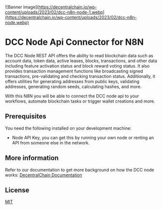 ![Banner image](https://decentralchain.io/wp-content/uploads/2023/02/dcc-n8n-node-1.webp](https://decentralchain.io/wp-content/uploads/2023/02/dcc-n8n-node.webp)

# DCC Node Api Connector for N8N

The DCC Node REST API offers the ability to read blockchain data such as account data, token data, active leases, blocks, transactions, and other data including feature activation status and block reward voting status. It also provides transaction management functions like broadcasting signed transactions, pre-validating and checking transaction status. Additionally, it offers utilities for generating addresses from public keys, validating addresses, generating random seeds, calculating hashes, and more.

With this N8N you will be able to connect the DCC node api to your workflows, automate blockchain tasks or trigger wallet creations and more.

## Prerequisites

You need the following installed on your development machine:

* Node API Key, you can get this by running your own node or renting an API from someone else in the network.


## More information

Refer to our documentation to get more background on how the DCC node works: [DecentralChain Documentation](https://docs.decentralchain.io/) 

## License

[MIT](https://github.com/n8n-io/n8n-nodes-starter/blob/master/LICENSE.md)
